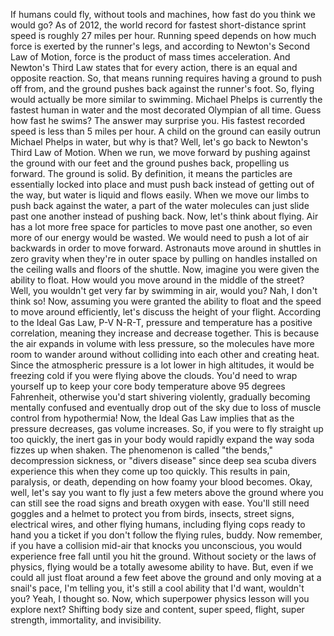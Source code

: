 
If humans could fly,
without tools and machines,
how fast do you think we would go?
As of 2012, the world record
for fastest short-distance sprint speed
is roughly 27 miles per hour.
Running speed depends on how much force
is exerted by the runner&#39;s legs,
and according to Newton&#39;s Second
Law of Motion,
force is the product of mass
times acceleration.
And Newton&#39;s Third Law states
that for every action,
there is an equal and opposite reaction.
So, that means running requires
having a ground to push off from,
and the ground pushes back
against the runner&#39;s foot.
So, flying would actually be
more similar to swimming.
Michael Phelps is currently
the fastest human in water
and the most decorated
Olympian of all time.
Guess how fast he swims?
The answer may surprise you.
His fastest recorded speed is
less than 5 miles per hour.
A child on the ground can easily outrun
Michael Phelps in water,
but why is that?
Well, let&#39;s go back
to Newton&#39;s Third Law of Motion.
When we run, we move forward
by pushing against the ground
with our feet
and the ground pushes back,
propelling us forward.
The ground is solid.
By definition, it means the particles
are essentially locked into place
and must push back instead
of getting out of the way,
but water is liquid and flows easily.
When we move our limbs
to push back against the water,
a part of the water molecules
can just slide past one another
instead of pushing back.
Now, let&#39;s think about flying.
Air has a lot more free space
for particles to move past one another,
so even more of our energy
would be wasted.
We would need to push
a lot of air backwards
in order to move forward.
Astronauts move around in shuttles
in zero gravity when
they&#39;re in outer space
by pulling on handles installed
on the ceiling walls
and floors of the shuttle.
Now, imagine you were
given the ability to float.
How would you move
around in the middle of the street?
Well, you wouldn&#39;t get very far
by swimming in air, would you?
Nah, I don&#39;t think so!
Now, assuming you were
granted the ability to float
and the speed to move around efficiently,
let&#39;s discuss the height of your flight.
According to the Ideal Gas Law,
P-V N-R-T,
pressure and temperature has
a positive correlation,
meaning they increase
and decrease together.
This is because the air expands in volume
with less pressure,
so the molecules have more
room to wander around
without colliding into each other
and creating heat.
Since the atmospheric
pressure is a lot lower
in high altitudes,
it would be freezing cold
if you were flying above the clouds.
You&#39;d need to wrap yourself up
to keep your core body temperature
above 95 degrees Fahrenheit,
otherwise you&#39;d start shivering violently,
gradually becoming mentally confused
and eventually drop out of the sky
due to loss of muscle control
from hypothermia!
Now, the Ideal Gas Law implies
that as the pressure decreases,
gas volume increases.
So, if you were to fly
straight up too quickly,
the inert gas in your body
would rapidly expand
the way soda fizzes up when shaken.
The phenomenon is called &quot;the bends,&quot;
decompression sickness,
or &quot;divers disease&quot;
since deep sea scuba
divers experience this
when they come up too quickly.
This results in pain,
paralysis,
or death,
depending on how foamy your blood becomes.
Okay, well, let&#39;s say you want to fly
just a few meters above the ground
where you can still see the road signs
and breath oxygen with ease.
You&#39;ll still need goggles and a helmet
to protect you from birds,
insects,
street signs,
electrical wires,
and other flying humans,
including flying cops
ready to hand you a ticket
if you don&#39;t follow
the flying rules, buddy.
Now remember, if you
have a collision mid-air
that knocks you unconscious,
you would experience free fall
until you hit the ground.
Without society or the laws of physics,
flying would be a totally
awesome ability to have.
But, even if we could
all just float around
a few feet above the ground
and only moving at a snail&#39;s pace,
I&#39;m telling you, it&#39;s still
a cool ability that I&#39;d want,
wouldn&#39;t you?
Yeah, I thought so.
Now, which superpower physics lesson
will you explore next?
Shifting body size and content,
super speed,
flight,
super strength,
immortality,
and
invisibility.
